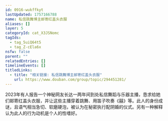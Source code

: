 ```yaml
---
id: 0916-wukffkyt
lastUpdated: 1757166788
name: 私信跳舞博主邮寄红盖头衣服
aliases: []
layer: 5
categoryId: cat_X3JSNomc
tagIds:
  - tag_5uiQ64t5
  - tag_Z-cEla6x
nsfw: false
parent: ""
relatedEntries: []
timelineEvents: []
titledLinks:
  - title: "相关链接: 私信跳舞博主邮寄红盖头衣服"
    url: https://www.douban.com/group/topic/294451281/
---
```


2023年有人报告一个神秘网友长达一两年间到处私信舞蹈与乐器主播，恳求给她们邮寄红盖头衣服，并让这些主播穿着跳舞、用笛子吹奏《囍》等。此人的身份成谜，且语气相当急切、软磨硬泡，被认为在秘密执行配阴婚的仪式。另有一种解释认为此人的行为动机是个人的性嗜好。